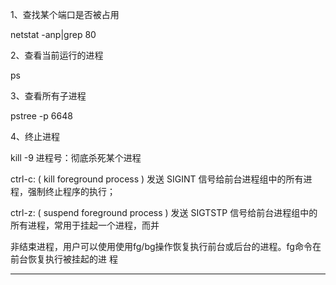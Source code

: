 1、查找某个端口是否被占用

netstat -anp|grep 80

2、查看当前运行的进程

ps

3、查看所有子进程

pstree -p 6648

4、终止进程

kill -9 进程号：彻底杀死某个进程

ctrl-c: ( kill foreground process ) 发送 SIGINT 信号给前台进程组中的所有进程，强制终止程序的执行；

ctrl-z: ( suspend foreground process ) 发送 SIGTSTP 信号给前台进程组中的所有进程，常用于挂起一个进程，而并

非结束进程，用户可以使用使用fg/bg操作恢复执行前台或后台的进程。fg命令在前台恢复执行被挂起的进
 程

---


